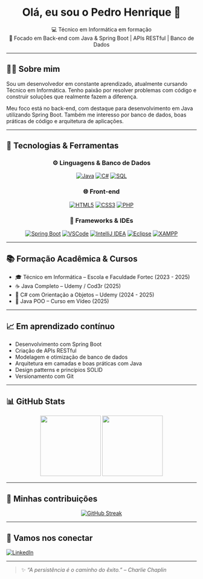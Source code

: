 <h1 align="center">Olá, eu sou o Pedro Henrique 👋</h1>

<p align="center">
  💻 Técnico em Informática em formação <br/>
  🚀 Focado em Back-end com Java & Spring Boot | APIs RESTful | Banco de Dados
</p>

<p align="center">
</p>

---

## 👨‍💻 Sobre mim

Sou um desenvolvedor em constante aprendizado, atualmente cursando Técnico em Informática. Tenho paixão por resolver problemas com código e construir soluções que realmente fazem a diferença.

Meu foco está no back-end, com destaque para desenvolvimento em Java utilizando Spring Boot. Também me interesso por banco de dados, boas práticas de código e arquitetura de aplicações.

---

## 🚀 Tecnologias & Ferramentas

<div align="center">

### ⚙️ Linguagens & Banco de Dados

[![Java](https://img.shields.io/badge/Java-ED8B00?style=for-the-badge&logo=java&logoColor=white)](https://www.java.com/)
[![C#](https://img.shields.io/badge/C%23-239120?style=for-the-badge&logo=c-sharp&logoColor=white)](https://docs.microsoft.com/dotnet/csharp/)
[![SQL](https://img.shields.io/badge/SQL-003B57?style=for-the-badge&logo=mysql&logoColor=white)](https://www.mysql.com/)

### 🌐 Front-end

[![HTML5](https://img.shields.io/badge/HTML-E34F26?style=for-the-badge&logo=html5&logoColor=white)](https://developer.mozilla.org/en-US/docs/Web/HTML)
[![CSS3](https://img.shields.io/badge/CSS-1572B6?style=for-the-badge&logo=css3&logoColor=white)](https://developer.mozilla.org/en-US/docs/Web/CSS)
[![PHP](https://img.shields.io/badge/PHP-777BB4?style=for-the-badge&logo=php&logoColor=white)](https://www.php.net/)

### 🧰 Frameworks & IDEs

[![Spring Boot](https://img.shields.io/badge/SpringBoot-6DB33F?style=for-the-badge&logo=spring-boot&logoColor=white)](https://spring.io/)
[![VSCode](https://img.shields.io/badge/VSCode-007ACC?style=for-the-badge&logo=visual-studio-code&logoColor=white)](https://code.visualstudio.com/)
[![IntelliJ IDEA](https://img.shields.io/badge/IntelliJ-000000?style=for-the-badge&logo=intellij-idea&logoColor=white)](https://www.jetbrains.com/idea/)
[![Eclipse](https://img.shields.io/badge/Eclipse-2C2255?style=for-the-badge&logo=eclipse&logoColor=white)](https://www.eclipse.org/)
[![XAMPP](https://img.shields.io/badge/XAMPP-FB7A24?style=for-the-badge&logo=xampp&logoColor=white)](https://www.apachefriends.org/)

</div>

---

## 📚 Formação Acadêmica & Cursos

- 🎓 Técnico em Informática – Escola e Faculdade Fortec (2023 - 2025)  
- ☕ Java Completo – Udemy / Cod3r (2025)  
- 🔷 C# com Orientação a Objetos – Udemy (2024 - 2025)  
- 🚀 Java POO – Curso em Vídeo (2025)  

---

## 📈 Em aprendizado contínuo

- Desenvolvimento com Spring Boot  
- Criação de APIs RESTful  
- Modelagem e otimização de banco de dados  
- Arquitetura em camadas e boas práticas com Java  
- Design patterns e princípios SOLID  
- Versionamento com Git

---

## 📊 GitHub Stats

<div align="center">
  <img height="160em" src="https://github-readme-stats.vercel.app/api?username=Pedrohp01&show_icons=true&theme=tokyonight&include_all_commits=true&count_private=true"/>
  <img height="160em" src="https://github-readme-stats.vercel.app/api/top-langs/?username=Pedrohp01&layout=compact&theme=tokyonight"/>
</div>

---

## 📅 Minhas contribuições

<div align="center">

[![GitHub Streak](https://streak-stats.demolab.com?user=pedrohp01&theme=tokyonight&hide_border=true)](https://git.io/streak-stats)

</div>

---

## 🤝 Vamos nos conectar

[![LinkedIn](https://img.shields.io/badge/LinkedIn-blue?style=for-the-badge&logo=linkedin&logoColor=white)](https://www.linkedin.com/in/pedro-henrique-8939842ab)  

---

> ✨ *“A persistência é o caminho do êxito.” – Charlie Chaplin*
